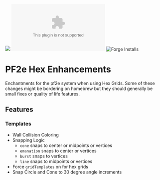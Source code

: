 ![](https://img.shields.io/badge/Foundry-v12-informational)
![Latest Release Download Count](https://img.shields.io/github/downloads/FolkvangrForgent/pf2e-hex/latest/module.zip)
![Forge Installs](https://img.shields.io/badge/dynamic/json?label=Forge%20Installs&query=package.installs&suffix=%25&url=https%3A%2F%2Fforge-vtt.com%2Fapi%2Fbazaar%2Fpackage%2Fpf2e-hex&colorB=4aa94a)

# PF2e Hex Enhancements

Enchantments for the pf2e system when using Hex Grids. Some of these changes might be bordering on homebrew but they should generally be small fixes or quality of life features.

## Features

### Templates

- Wall Collision Coloring
- Snapping Logic
    - `cone` snaps to center or midpoints or vertices
    - `emanation` snaps to center or vertices
    - `burst` snaps to vertices
    - `line` snaps to midpoints or vertices
- Force `gridTemplates` on for hex grids
- Snap Circle and Cone to 30 degree angle increments